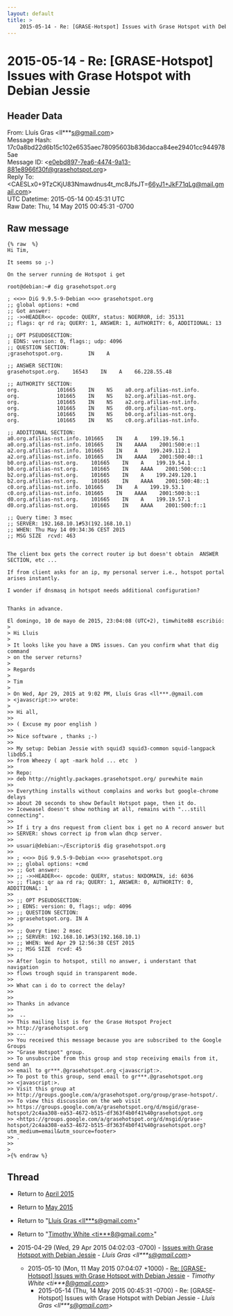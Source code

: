```yaml
---
layout: default
title: >
    2015-05-14 - Re: [GRASE-Hotspot] Issues with Grase Hotspot with Debian Jessie
---
```


# 2015-05-14 - Re: [GRASE-Hotspot] Issues with Grase Hotspot with Debian Jessie

## Header Data

From: Lluís Gras \<ll***s@gmail.com\><br>
Message Hash: 17c0a8bd22d6b15c102e6535aec78095603b836dacca84ee29401cc9449785ae<br>
Message ID: \<e0ebd897-7ea6-4474-9a13-881e8966f30f@grasehotspot.org\><br>
Reply To: \<CAESLx0+9TzCKjU83Nmawdnus4t_mc8JfsJT=66yJ1+JkF71qLg@mail.gmail.com\><br>
UTC Datetime: 2015-05-14 00:45:31 UTC<br>
Raw Date: Thu, 14 May 2015 00:45:31 -0700<br>

## Raw message

```
{% raw  %}
Hi Tim,

It seems so ;-)

On the server running de Hotspot i get

root@debian:~# dig grasehotspot.org

; <<>> DiG 9.9.5-9-Debian <<>> grasehotspot.org
;; global options: +cmd
;; Got answer:
;; ->>HEADER<<- opcode: QUERY, status: NOERROR, id: 35131
;; flags: qr rd ra; QUERY: 1, ANSWER: 1, AUTHORITY: 6, ADDITIONAL: 13

;; OPT PSEUDOSECTION:
; EDNS: version: 0, flags:; udp: 4096
;; QUESTION SECTION:
;grasehotspot.org.        IN    A

;; ANSWER SECTION:
grasehotspot.org.    16543    IN    A    66.228.55.48

;; AUTHORITY SECTION:
org.            101665    IN    NS    a0.org.afilias-nst.info.
org.            101665    IN    NS    b2.org.afilias-nst.org.
org.            101665    IN    NS    a2.org.afilias-nst.info.
org.            101665    IN    NS    d0.org.afilias-nst.org.
org.            101665    IN    NS    b0.org.afilias-nst.org.
org.            101665    IN    NS    c0.org.afilias-nst.info.

;; ADDITIONAL SECTION:
a0.org.afilias-nst.info. 101665    IN    A    199.19.56.1
a0.org.afilias-nst.info. 101665    IN    AAAA    2001:500:e::1
a2.org.afilias-nst.info. 101665    IN    A    199.249.112.1
a2.org.afilias-nst.info. 101665    IN    AAAA    2001:500:40::1
b0.org.afilias-nst.org.    101665    IN    A    199.19.54.1
b0.org.afilias-nst.org.    101665    IN    AAAA    2001:500:c::1
b2.org.afilias-nst.org.    101665    IN    A    199.249.120.1
b2.org.afilias-nst.org.    101665    IN    AAAA    2001:500:48::1
c0.org.afilias-nst.info. 101665    IN    A    199.19.53.1
c0.org.afilias-nst.info. 101665    IN    AAAA    2001:500:b::1
d0.org.afilias-nst.org.    101665    IN    A    199.19.57.1
d0.org.afilias-nst.org.    101665    IN    AAAA    2001:500:f::1

;; Query time: 3 msec
;; SERVER: 192.168.10.1#53(192.168.10.1)
;; WHEN: Thu May 14 09:34:36 CEST 2015
;; MSG SIZE  rcvd: 463


The client box gets the correct router ip but doesn't obtain  ANSWER 
SECTION, etc ...

If from client asks for an ip, my personal server i.e., hotspot portal 
arises instantly.

I wonder if dnsmasq in hotspot needs additional configuration?


Thanks in advance.

El domingo, 10 de mayo de 2015, 23:04:08 (UTC+2), timwhite88 escribió:
>
> Hi Lluis
>
> It looks like you have a DNS issues. Can you confirm what that dig command 
> on the server returns?
>
> Regards
>
> Tim
>
> On Wed, Apr 29, 2015 at 9:02 PM, Lluís Gras <ll***.@gmail.com 
> <javascript:>> wrote:
>
>> Hi all,
>>
>> ( Excuse my poor english )
>>
>> Nice software , thanks ;-)
>>
>> My setup: Debian Jessie with squid3 squid3-common squid-langpack libdb5.1 
>> from Wheezy ( apt -mark hold ... etc  )
>>
>> Repo:
>> deb http://nightly.packages.grasehotspot.org/ purewhite main
>>
>> Everything installs without complains and works but google-chrome delays 
>> about 20 seconds to show Default Hotspot page, then it do.
>> Iceweasel doesn't show nothing at all, remains with "...still connecting".
>>
>> If i try a dns request from client box i get no A record answer but 
>> SERVER: shows correct ip from wlan dhcp server.
>>
>> usuari@debian:~/Escriptori$ dig grasehotspot.org
>>
>> ; <<>> DiG 9.9.5-9-Debian <<>> grasehotspot.org
>> ;; global options: +cmd
>> ;; Got answer:
>> ;; ->>HEADER<<- opcode: QUERY, status: NXDOMAIN, id: 6036
>> ;; flags: qr aa rd ra; QUERY: 1, ANSWER: 0, AUTHORITY: 0, ADDITIONAL: 1
>>
>> ;; OPT PSEUDOSECTION:
>> ; EDNS: version: 0, flags:; udp: 4096
>> ;; QUESTION SECTION:
>> ;grasehotspot.org. IN A
>>
>> ;; Query time: 2 msec
>> ;; SERVER: 192.168.10.1#53(192.168.10.1)
>> ;; WHEN: Wed Apr 29 12:56:38 CEST 2015
>> ;; MSG SIZE  rcvd: 45
>>
>> After login to hotspot, still no answer, i understant that navigation 
>> flows trough squid in transparent mode.
>>
>> What can i do to correct the delay?
>>
>>
>> Thanks in advance
>>
>>  -- 
>> This mailing list is for the Grase Hotspot Project 
>> http://grasehotspot.org
>> --- 
>> You received this message because you are subscribed to the Google Groups 
>> "Grase Hotspot" group.
>> To unsubscribe from this group and stop receiving emails from it, send an 
>> email to gr***.@grasehotspot.org <javascript:>.
>> To post to this group, send email to gr***.@grasehotspot.org 
>> <javascript:>.
>> Visit this group at 
>> http://groups.google.com/a/grasehotspot.org/group/grase-hotspot/.
>> To view this discussion on the web visit 
>> https://groups.google.com/a/grasehotspot.org/d/msgid/grase-hotspot/2c4aa308-ea53-4672-b515-df363f4b0f41%40grasehotspot.org 
>> <https://groups.google.com/a/grasehotspot.org/d/msgid/grase-hotspot/2c4aa308-ea53-4672-b515-df363f4b0f41%40grasehotspot.org?utm_medium=email&utm_source=footer>
>> .
>>
>
>{% endraw %}
```

## Thread

+ Return to [April 2015](/archive/2015/04)
+ Return to [May 2015](/archive/2015/05)

+ Return to "[Lluís Gras <ll***s<span>@</span>gmail.com>](/authors/ll___s_at_gmail_com)"
+ Return to "[Timothy White <ti***8<span>@</span>gmail.com>](/authors/ti___8_at_gmail_com)"

+ 2015-04-29 (Wed, 29 Apr 2015 04:02:03 -0700) - [Issues with Grase Hotspot with Debian Jessie](/archive/2015/04/bc1d37185f7e208aba4bf0ecf7a25abd4ad9b973b1c9a2730566757c4bcf2b47) - _Lluís Gras \<ll***s@gmail.com\>_
  + 2015-05-10 (Mon, 11 May 2015 07:04:07 +1000) - [Re: [GRASE-Hotspot] Issues with Grase Hotspot with Debian Jessie](/archive/2015/05/c360af4d94bd25f8bc5178a36fb300e2336cbc92c400f631e0e3e648f7286ef6) - _Timothy White \<ti***8@gmail.com\>_
    + 2015-05-14 (Thu, 14 May 2015 00:45:31 -0700) - Re: [GRASE-Hotspot] Issues with Grase Hotspot with Debian Jessie - _Lluís Gras \<ll***s@gmail.com\>_

